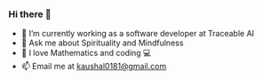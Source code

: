 ### Hi there 👋

<!--
**kaushal02/kaushal02** is a ✨ _special_ ✨ repository because its `README.md` (this file) appears on your GitHub profile.

Here are some ideas to get you started:
- 👯 I’m looking to collaborate on ...
- 🤔 I’m looking for help with ...
- 🌱 I’m currently learning ...
- ⚡ Fun fact: ...
-->

- 🔭 I’m currently working as a software developer at Traceable AI
- 💬 Ask me about Spirituality and Mindfulness
- 🌱 I love Mathematics and coding 💻
- 📫 Email me at kaushal0181@gmail.com
